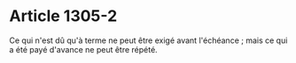 # Article 1305-2

<p>Ce qui n'est dû qu'à terme ne peut être exigé avant l'échéance ; mais ce qui a été payé d'avance ne peut être répété.</p>